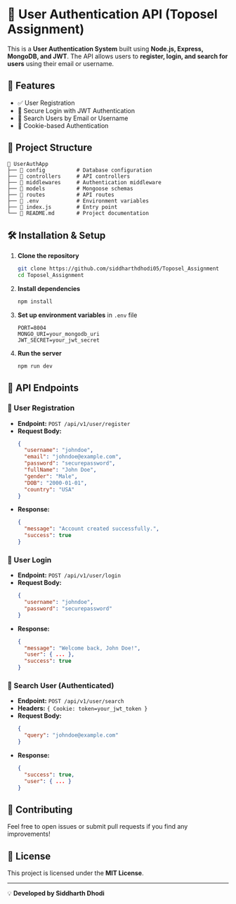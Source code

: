 # 🔐 User Authentication API (Toposel Assignment)

This is a **User Authentication System** built using **Node.js, Express, MongoDB, and JWT**. The API allows users to **register, login, and search for users** using their email or username.

## 🚀 Features
- ✅ User Registration
- 🔑 Secure Login with JWT Authentication
- 🔎 Search Users by Email or Username
- 🍪 Cookie-based Authentication

## 📁 Project Structure
```
📂 UserAuthApp
├── 📁 config          # Database configuration
├── 📁 controllers     # API controllers
├── 📁 middlewares     # Authentication middleware
├── 📁 models          # Mongoose schemas
├── 📁 routes          # API routes
├── 📄 .env            # Environment variables
├── 📄 index.js        # Entry point
└── 📄 README.md       # Project documentation
```

## 🛠 Installation & Setup
1. **Clone the repository**
   ```sh
   git clone https://github.com/siddharthdhodi05/Toposel_Assignment
   cd Toposel_Assignment
   ```
2. **Install dependencies**
   ```sh
   npm install
   ```
3. **Set up environment variables** in `.env` file
   ```env
   PORT=8004
   MONGO_URI=your_mongodb_uri
   JWT_SECRET=your_jwt_secret
   ```
4. **Run the server**
   ```sh
   npm run dev
   ```

## 📌 API Endpoints
### 🔹 User Registration
- **Endpoint:** `POST /api/v1/user/register`
- **Request Body:**
  ```json
  {
    "username": "johndoe",
    "email": "johndoe@example.com",
    "password": "securepassword",
    "fullName": "John Doe",
    "gender": "Male",
    "DOB": "2000-01-01",
    "country": "USA"
  }
  ```
- **Response:**
  ```json
  {
    "message": "Account created successfully.",
    "success": true
  }
  ```

### 🔹 User Login
- **Endpoint:** `POST /api/v1/user/login`
- **Request Body:**
  ```json
  {
    "username": "johndoe",
    "password": "securepassword"
  }
  ```
- **Response:**
  ```json
  {
    "message": "Welcome back, John Doe!",
    "user": { ... },
    "success": true
  }
  ```

### 🔹 Search User (Authenticated)
- **Endpoint:** `POST /api/v1/user/search`
- **Headers:** `{ Cookie: token=your_jwt_token }`
- **Request Body:**
  ```json
  {
    "query": "johndoe@example.com"
  }
  ```
- **Response:**
  ```json
  {
    "success": true,
    "user": { ... }
  }
  ```

## 🤝 Contributing
Feel free to open issues or submit pull requests if you find any improvements!

## 📝 License
This project is licensed under the **MIT License**.

---
💡 **Developed by Siddharth Dhodi**
